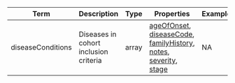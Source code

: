 |Term | Description | Type | Properties | Example | Enum|
| ---| ---| ---| ---| ---| --- |
| diseaseConditions | Diseases in cohort inclusion criteria | array | [ageOfOnset](./ageOfOnset.md), [diseaseCode](./diseaseCode.md), [familyHistory](./familyHistory.md), [notes](./notes.md), [severity](./severity.md), [stage](./stage.md) | NA | NA|
